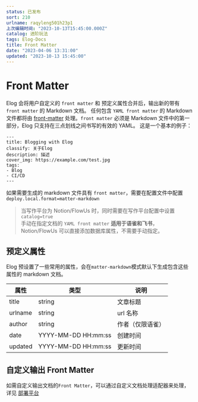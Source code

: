 ```yaml
---
status: 已发布
sort: 210
urlname: raqyleng501h23p1
上次编辑时间: "2023-10-13T15:45:00.000Z"
catalog: 进阶玩法
tags: Elog-Docs
title: Front Matter
date: "2023-04-06 13:31:00"
updated: "2023-10-13 15:45:00"
---
```


# Front Matter

Elog 会将用户自定义的 `front matter` 和 预定义属性合并后，输出新的带有 `front matter` 的 Markdown 文档。 任何包含 `YAML front matter` 的 Markdown 文件都将由 [front-matter](https://www.npmjs.com/package/front-matter) 处理。`front matter` 必须是 Markdown 文件中的第一部分，Elog 只支持在三点划线之间书写的有效的 YAML。 这是一个基本的例子：

```text
---
title: Blogging with Elog
classify: 关于Elog
description: 描述
cover_img: https://example.com/test.jpg
tags:
- Blog
- CI/CD
---
```

如果需要生成的 markdown 文件具有 `front matter`，需要在配置文件中配置`deploy.local.format=matter-markdown`

> 当写作平台为 Notion/FlowUs 时，同时需要在写作平台配置中设置`catalog=true`  
> 手动在指定文档的 `YAML front matter` **适用于语雀和飞书**，Notion/FlowUs 可以直接添加数据库属性，不需要手动指定。

## 预定义属性

Elog 预设置了一些常用的属性，会在`matter-markdown`模式默认下生成包含这些属性的 markdown 文档。

| 属性    | 类型                | 说明             |
| ------- | ------------------- | ---------------- |
| title   | string              | 文章标题         |
| urlname | string              | url 名称         |
| author  | string              | 作者（仅限语雀） |
| date    | YYYY-MM-DD HH:mm:ss | 创建时间         |
| updated | YYYY-MM-DD HH:mm:ss | 更新时间         |

## 自定义输出 Front Matter

如需自定义输出文档的`Front Matter`，可以通过自定义文档处理适配器来处理，详见 [部署平台](/notion/deploy-platform#formatext-字段说明)
